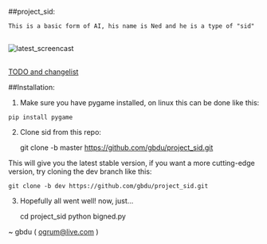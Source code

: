 ##project_sid:

    This is a basic form of AI, his name is Ned and he is a type of "sid"

##
![latest_screencast](/screencasts/latest.gif)
##
[TODO and changelist](TODO.md)

##Installation:
    
1. Make sure you have pygame installed, on linux this can be done like this:
    
```pip install pygame```
    
2. Clone sid from this repo:

    git clone -b master https://github.com/gbdu/project_sid.git
        
This will give you the latest stable version, if you want a more cutting-edge
version, try cloning the dev branch like this:
    
    git clone -b dev https://github.com/gbdu/project_sid.git
    
3. Hopefully all went well! now, just...

    cd project_sid
    python bigned.py
    
        
~ gbdu ( ogrum@live.com )
        
